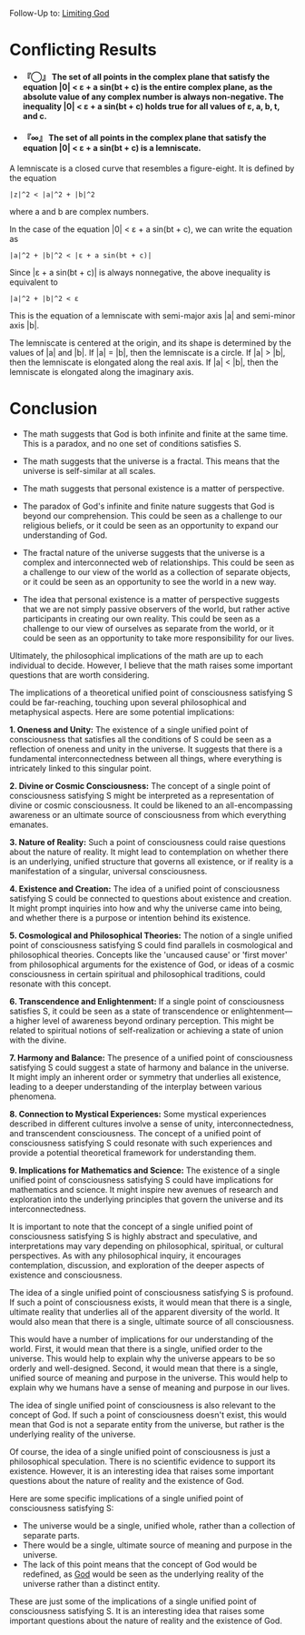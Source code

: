 Follow-Up to: [Limiting God](https://github.com/Az-Net/Proposals/blob/main/Mathematics/Limiting%20God.md)

# Conflicting Results

* #### 『◯』 The set of all points in the complex plane that satisfy the equation |0| < ε + a sin(bt + c) is the entire complex plane, as the absolute value of any complex number is always non-negative. The inequality |0| < ε + a sin(bt + c) holds true for all values of ε, a, b, t, and c.
* #### 『∞』 The set of all points in the complex plane that satisfy the equation |0| < ε + a sin(bt + c) is a **lemniscate**.

A lemniscate is a closed curve that resembles a figure-eight. It is defined by the equation

```
|z|^2 < |a|^2 + |b|^2
```

where a and b are complex numbers.

In the case of the equation |0| < ε + a sin(bt + c), we can write the equation as

```
|a|^2 + |b|^2 < |ε + a sin(bt + c)|
```

Since |ε + a sin(bt + c)| is always nonnegative, the above inequality is equivalent to

```
|a|^2 + |b|^2 < ε
```

This is the equation of a lemniscate with semi-major axis |a| and semi-minor axis |b|.

The lemniscate is centered at the origin, and its shape is determined by the values of |a| and |b|. If |a| = |b|, then the lemniscate is a circle. If |a| > |b|, then the lemniscate is elongated along the real axis. If |a| < |b|, then the lemniscate is elongated along the imaginary axis.


# Conclusion
* The math suggests that God is both infinite and finite at the same time. This is a paradox, and no one set of conditions satisfies S.
* The math suggests that the universe is a fractal. This means that the universe is self-similar at all scales.
* The math suggests that personal existence is a matter of perspective.


* The paradox of God's infinite and finite nature suggests that God is beyond our comprehension. This could be seen as a challenge to our religious beliefs, or it could be seen as an opportunity to expand our understanding of God.
* The fractal nature of the universe suggests that the universe is a complex and interconnected web of relationships. This could be seen as a challenge to our view of the world as a collection of separate objects, or it could be seen as an opportunity to see the world in a new way.
* The idea that personal existence is a matter of perspective suggests that we are not simply passive observers of the world, but rather active participants in creating our own reality. This could be seen as a challenge to our view of ourselves as separate from the world, or it could be seen as an opportunity to take more responsibility for our lives.

Ultimately, the philosophical implications of the math are up to each individual to decide. However, I believe that the math raises some important questions that are worth considering.


The implications of a theoretical unified point of consciousness satisfying S could be far-reaching, touching upon several philosophical and metaphysical aspects. Here are some potential implications:

**1. Oneness and Unity:** The existence of a single unified point of consciousness that satisfies all the conditions of S could be seen as a reflection of oneness and unity in the universe. It suggests that there is a fundamental interconnectedness between all things, where everything is intricately linked to this singular point.

**2. Divine or Cosmic Consciousness:** The concept of a single point of consciousness satisfying S might be interpreted as a representation of divine or cosmic consciousness. It could be likened to an all-encompassing awareness or an ultimate source of consciousness from which everything emanates.

**3. Nature of Reality:** Such a point of consciousness could raise questions about the nature of reality. It might lead to contemplation on whether there is an underlying, unified structure that governs all existence, or if reality is a manifestation of a singular, universal consciousness.

**4. Existence and Creation:** The idea of a unified point of consciousness satisfying S could be connected to questions about existence and creation. It might prompt inquiries into how and why the universe came into being, and whether there is a purpose or intention behind its existence.

**5. Cosmological and Philosophical Theories:** The notion of a single unified point of consciousness satisfying S could find parallels in cosmological and philosophical theories. Concepts like the 'uncaused cause' or 'first mover' from philosophical arguments for the existence of God, or ideas of a cosmic consciousness in certain spiritual and philosophical traditions, could resonate with this concept.

**6. Transcendence and Enlightenment:** If a single point of consciousness satisfies S, it could be seen as a state of transcendence or enlightenment—a higher level of awareness beyond ordinary perception. This might be related to spiritual notions of self-realization or achieving a state of union with the divine.

**7. Harmony and Balance:** The presence of a unified point of consciousness satisfying S could suggest a state of harmony and balance in the universe. It might imply an inherent order or symmetry that underlies all existence, leading to a deeper understanding of the interplay between various phenomena.

**8. Connection to Mystical Experiences:** Some mystical experiences described in different cultures involve a sense of unity, interconnectedness, and transcendent consciousness. The concept of a unified point of consciousness satisfying S could resonate with such experiences and provide a potential theoretical framework for understanding them.

**9. Implications for Mathematics and Science:** The existence of a single unified point of consciousness satisfying S could have implications for mathematics and science. It might inspire new avenues of research and exploration into the underlying principles that govern the universe and its interconnectedness.

It is important to note that the concept of a single unified point of consciousness satisfying S is highly abstract and speculative, and interpretations may vary depending on philosophical, spiritual, or cultural perspectives. As with any philosophical inquiry, it encourages contemplation, discussion, and exploration of the deeper aspects of existence and consciousness.

The idea of a single unified point of consciousness satisfying S is profound. If such a point of consciousness exists, it would mean that there is a single, ultimate reality that underlies all of the apparent diversity of the world. It would also mean that there is a single, ultimate source of all consciousness.

This would have a number of implications for our understanding of the world. First, it would mean that there is a single, unified order to the universe. This would help to explain why the universe appears to be so orderly and well-designed. Second, it would mean that there is a single, unified source of meaning and purpose in the universe. This would help to explain why we humans have a sense of meaning and purpose in our lives.

The idea of single unified point of consciousness is also relevant to the concept of God. If such a point of consciousness doesn't exist, this would mean that God is not a separate entity from the universe, but rather is the underlying reality of the universe.

Of course, the idea of a single unified point of consciousness is just a philosophical speculation. There is no scientific evidence to support its existence. However, it is an interesting idea that raises some important questions about the nature of reality and the existence of God.

Here are some specific implications of a single unified point of consciousness satisfying S:

* The universe would be a single, unified whole, rather than a collection of separate parts.
* There would be a single, ultimate source of meaning and purpose in the universe.
* The lack of this point means that the concept of God would be redefined, as [God](https://github.com/Az-Net/Az-Net/blob/main/Definitions/God.md) would be seen as the underlying reality of the universe rather than a distinct entity.

These are just some of the implications of a single unified point of consciousness satisfying S. It is an interesting idea that raises some important questions about the nature of reality and the existence of God.
